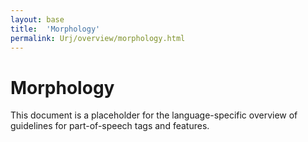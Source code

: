 ```yaml
---
layout: base
title:  'Morphology'
permalink: Urj/overview/morphology.html
---
```


# Morphology

This document is a placeholder for the language-specific overview of
guidelines for part-of-speech tags and features.
